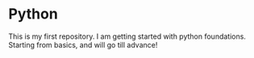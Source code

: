# Python
This is my first repository. I am getting started with python foundations. Starting from basics, and will go till advance!
